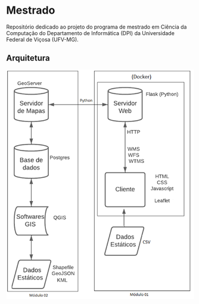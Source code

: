 <h1>Mestrado</h1>
<p>Repositório dedicado ao projeto do programa de mestrado em Ciência da Computação do Departamento de Informática (DPI) da Universidade Federal de Viçosa (UFV-MG).</p>

<h2>Arquitetura</h2>
<img src="./imagens-gerais/arquitetura-geral-docker.png">
